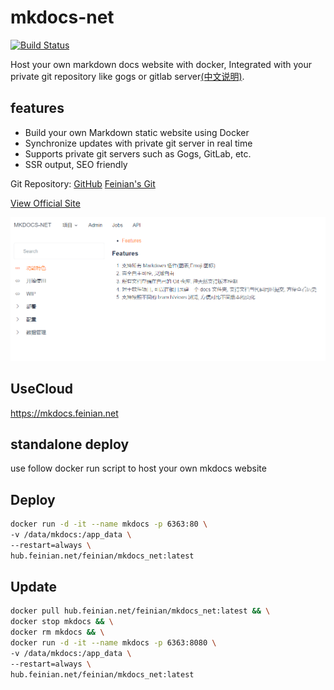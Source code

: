 # mkdocs-net

[![Build Status](https://drone.feinian.net/api/badges/feinian/mkdocs-net/status.svg)](https://drone.feinian.net/feinian/mkdocs-net)

Host your own markdown docs website with docker, Integrated with your private git repository like gogs or gitlab server[(中文说明)](./README_cn.md).

## features

- Build your own Markdown static website using Docker
- Synchronize updates with private git server in real time
- Supports private git servers such as Gogs, GitLab, etc.
- SSR output, SEO friendly

Git Repository: [GitHub](https://github.com/dukecheng/mkdocs-net) [Feinian's Git](https://git.feinian.net/feinian/mkdocs-net)

[View Official Site](https://mkdocs.feinian.net)

![Intro](./docs/assets/intro.png)

## UseCloud

https://mkdocs.feinian.net

## standalone deploy

use follow docker run script to host your own mkdocs website

## Deploy

```bash
docker run -d -it --name mkdocs -p 6363:80 \
-v /data/mkdocs:/app_data \
--restart=always \
hub.feinian.net/feinian/mkdocs_net:latest
```

## Update

```bash
docker pull hub.feinian.net/feinian/mkdocs_net:latest && \
docker stop mkdocs && \
docker rm mkdocs && \
docker run -d -it --name mkdocs -p 6363:8080 \
-v /data/mkdocs:/app_data \
--restart=always \
hub.feinian.net/feinian/mkdocs_net:latest
```
